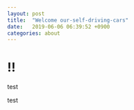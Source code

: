 ```yaml
---
layout: post
title:  "Welcome our-self-driving-cars"
date:   2019-06-06 06:39:52 +0900
categories: about
---
```



# !!

test

test